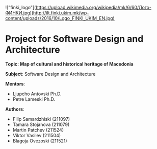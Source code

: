 !["finki_logo"](https://upload.wikimedia.org/wikipedia/mk/6/60/Лого-ФИНКИ.jpg](http://ilt.finki.ukim.mk/wp-content/uploads/2016/10/Logo_FINKI_UKIM_EN.jpg)

# Project for Software Design and Architecture

**Topic: Map of cultural and historical heritage of Macedonia**

**Subject**: Software Design and Architecture

**Mentors**: 
- Ljupcho Antovski Ph.D.
- Petre Lameski Ph.D.

**Authors**:
- Filip Samardzhiski (211097)
- Tamara Stojanova (211079)
- Martin Patchev (211524)
- Viktor Vasilev (211504)
- Blagoja Ovezoski (211521)
